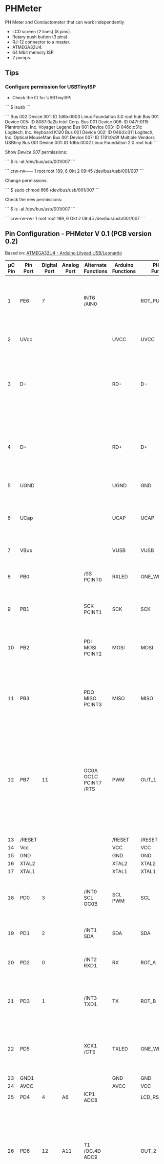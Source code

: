 # PHMeter

PH Meter and Conductometer that can work independently

- LCD screen (2 lines) (8 pins).
- Rotary push button (3 pins).
- RJ-12 connector to a master.
- ATMEGA32U4.
- 64 Mbit memory ISP.
- 2 pumps.

## Tips

### Configure permission for USBTinyISP

- Check the ID for USBTinyISP:

´´´
$ lsusb
´´´

´´´
Bus 002 Device 001: ID 1d6b:0003 Linux Foundation 3.0 root hub
Bus 001 Device 005: ID 8087:0a2b Intel Corp.
Bus 001 Device 006: ID 047f:0115 Plantronics, Inc. Voyager Legend
Bus 001 Device 003: ID 046d:c31c Logitech, Inc. Keyboard K120
Bus 001 Device 002: ID 046d:c011 Logitech, Inc. Optical MouseMan
Bus 001 Device 007: ID 1781:0c9f Multiple Vendors USBtiny
Bus 001 Device 001: ID 1d6b:0002 Linux Foundation 2.0 root hub
´´´

Show _Device 007_ permissions:

´´´
$ ls -al /dev/bus/usb/001/007
´´´

´´´
crw-rw---- 1 root root 189, 6 Okt 2 09:45 /dev/bus/usb/001/007
´´´

Change permissions:

´´´
$ sudo chmod 666 /dev/bus/usb/001/007
´´´

Check the new permissions:

´´´
$ ls -al /dev/bus/usb/001/007
´´´

´´´
crw-rw-rw- 1 root root 189, 6 Okt 2 09:45 /dev/bus/usb/001/007
´´´

## Pin Configuration - PHMeter V 0.1 (PCB version 0.2)

Based on: [ATMEGA32U4 - Arduino Lilypad USB/Leonardo](https://docs.arduino.cc/hacking/hardware/PinMapping32u4)

| µC Pin | Pin Port | Digital Port | Analog Port | Alternate Functions                           | Arduino Functions | PHMeter Functions | Description                                                                                                                                                                                                                                   |
| ------ | -------- | ------------ | ----------- | --------------------------------------------- | ----------------- | ----------------- | --------------------------------------------------------------------------------------------------------------------------------------------------------------------------------------------------------------------------------------------- |
| 1      | PE6      | 7            |             | INT6 <br /> /AIN0                             |                   | ROT_PUSH          | - **Rotary push button**. <br /> - External Interrupt 6 Input. <br /> - Analog Comparator Positive Input.                                                                                                                                     |
| 2      | UVcc     |              |             |                                               | UVCC              | UVCC              | USB Pads Internal Regulator Input supply voltage.                                                                                                                                                                                             |
| 3      | D-       |              |             |                                               | RD-               | D-                | USB Full speed / Low Speed Negative Data Upstream Port. Should be connected to the USB D- connector pin with a serial 22 Ohm resistor.                                                                                                        |
| 4      | D+       |              |             |                                               | RD+               | D+                | USB Full speed / Low Speed Positive Data Upstream Port. Should be connected to the USB D+ connector pin with a serial 22 Ohm resistor.                                                                                                        |
| 5      | UGND     |              |             |                                               | UGND              | GND               | USB Pads Ground.                                                                                                                                                                                                                              |
| 6      | UCap     |              |             |                                               | UCAP              | UCAP              | USB Pads Internal Regulator Output supply voltage. Should be connected to an external capacitor (1μF).                                                                                                                                        |
| 7      | VBus     |              |             |                                               | VUSB              | VUSB              | USB VBUS monitor input.                                                                                                                                                                                                                       |
| 8      | PB0      |              |             | /SS <br /> PCINT0                             | RXLED             | ONE_WIRE_1        | - **Ext. OneWire 1**. <br /> - SPI Slave Select input. <br /> - Pin Change Interrupt 0.                                                                                                                                                       |
| 9      | PB1      |              |             | SCK <br /> PCINT1                             | SCK               | SCK               | - SPI Bus Serial Clock. <br /> - Pin Change Interrupt 1.                                                                                                                                                                                      |
| 10     | PB2      |              |             | PDI <br /> MOSI <br /> PCINT2                 | MOSI              | MOSI              | - Programming Data Input. <br /> - SPI Bus Master Output/Slave Input. <br /> - Pin Change Interrupt 2.                                                                                                                                        |
| 11     | PB3      |              |             | PDO <br /> MISO <br /> PCINT3                 | MISO              | MISO              | - Programming Data Output. <br /> - SPI Bus Master Input/Slave Output. <br /> - Pin Change Interrupt 3.                                                                                                                                       |
| 12     | PB7      | 11           |             | OC0A <br /> OC1C <br /> PCINT7 <br /> /RTS    | PWM               | OUT_1             | - **Pin for Input/Ouput 1 (PWM alkaline)**. <br /> - Output Compare and PWM Output A for Timer/Counter0. <br /> - Output Compare and PWM Output C for Timer/Counter1. <br /> - Pin Change Interrupt 7. <br /> - UART flow control RTS signal. |
| 13     | /RESET   |              |             |                                               | /RESET            | /RESET            | Reset input.                                                                                                                                                                                                                                  |
| 14     | Vcc      |              |             |                                               | VCC               | VCC               |                                                                                                                                                                                                                                               |
| 15     | GND      |              |             |                                               | GND               | GND               |                                                                                                                                                                                                                                               |
| 16     | XTAL2    |              |             |                                               | XTAL2             | XTAL2             |                                                                                                                                                                                                                                               |
| 17     | XTAL1    |              |             |                                               | XTAL1             | XTAL1             |                                                                                                                                                                                                                                               |
| 18     | PD0      | 3            |             | /INT0 <br /> SCL <br /> OC0B                  | SCL <br /> PWM    | SCL               | - External Interrupt0 Input. <br /> - TWI Serial CLock. <br /> - Output Compare for Timer/Counter0.                                                                                                                                           |
| 19     | PD1      | 2            |             | /INT1 <br /> SDA                              | SDA               | SDA               | - External Interrupt1 Input. <br /> - TWI Serial Data.                                                                                                                                                                                        |
| 20     | PD2      | 0            |             | /INT2 <br /> RXD1                             | RX                | ROT_A             | - **Rotary A pin**. <br /> - External Interrupt2 Input. <br /> - USART1 Receive Pin.                                                                                                                                                          |
| 21     | PD3      | 1            |             | /INT3 <br > TXD1                              | TX                | ROT_B             | - **Rotary B pin**. <br /> - **Enable flash memory**. <br /> - External Interrupt3 Input. <br /> - USART1 Trasmit Pin.                                                                                                                        |
| 22     | PD5      |              |             | XCK1 <br /> /CTS                              | TXLED             | ONE_WIRE_2        | - **Ext. OneWire 2**. <br /> - USART1 External Clock Input/Output. <br /> - UART flow control /CTS signal).                                                                                                                                   |
| 23     | GND1     |              |             |                                               | GND               | GND               |                                                                                                                                                                                                                                               |
| 24     | AVCC     |              |             |                                               | AVCC              | VCC               |                                                                                                                                                                                                                                               |
| 25     | PD4      | 4            | A6          | ICP1 <br /> ADC8                              |                   | LCD_RS            | **LCD - Chip Select pin**.                                                                                                                                                                                                                    |
| 26     | PD6      | 12           | A11         | T1 <br /> /OC.4D <br /> ADC9                  |                   | OUT_2             | - **Pin for Input/Ouput 2 (acidic)**. <br /> - Timer/Counter1 Clock Input . <br /> - Timer 4 Output Complementary Compare D / PWM output. <br /> - Analog to Digital Converter channel 9.                                                     |
| 27     | PD7      | 6            | A7          | T0 <br /> OC.4D <br /> ADC10                  | PWM               | LCD_EN            | - **LCD - Enable pin**. <br /> - Timer/Counter0 Clock Input. <br /> - Timer 4 Output Compare D / PWM output. <br /> - Analog to Digital Converter channel 10.                                                                                 |
| 28     | PB4      | 8            | A8          | PCINT4 <br /> ADC11                           |                   | LCD_D4            | - **LCD - D4 pin**. <br /> - Pin Change Interrupt 4. <br /> - Analog to Digital Converter channel 11.                                                                                                                                         |
| 29     | PB5      | 9            | A9          | OC1A <br /> PCINT5 <br /> /OC.4B <br /> ADC12 | PWM               | LCD_D5            | - **LCD - D5 pin**. <br /> - Output Compare and PWM Output A for Timer/Counter1. <br /> - Pin Change Interrupt 5. <br /> - Timer 4 Complementary Output Compare B / PWM output. <br /> - Analog to Digital Converter channel 12.              |
| 30     | PB6      | 10           | A10         | OC1B <br /> PCINT6 <br /> OC.4B <br /> ADC13  | PWM               | LCD_D6            | - **LCD - D6 pin**. <br /> - Output Compare and PWM Output B for Timer/Counter1. <br /> - Pin Change Interrupt 6. <br /> - Timer 4 Output Compare B / PWM output. <br /> - Analog to Digital Converter channel 13.                            |
| 31     | PC6      | 5            |             | OC.3A <br /> /OC4A                            | PWM               | LCD_D7            | - **LCD - D7 pin**. <br /> - Output Compare and PWM output A for Timer/Counter3. <br /> - Output Compare and complementary PWM output A for Timer 4.                                                                                          |
| 32     | PC7      | 13           |             | ICP3 <br /> CLK0 <br /> OC4A                  | PWM               | MONITORING_LED    | - **LED for check bioreactor code run correctly**. <br /> - Input Capture Timer 3. <br /> - CLK0 (Divided System Clock). <br /> - Output Compare and direct PWM output A for Timer 4.                                                         |
| 33     | PE2      |              |             | /HWB                                          | /HWB              | /HWB              | Hardware bootloader activation.                                                                                                                                                                                                               |
| 34     | VCC1     |              |             |                                               | VCC               | VCC               |                                                                                                                                                                                                                                               |
| 35     | GND2     |              |             |                                               | GND               | GND               |                                                                                                                                                                                                                                               |
| 36     | PF7      |              | A0          | ADC7 <br /> TDI                               |                   | WEIGHT_DATA       | - **Data for HX711**. <br /> - ADC input channel 7. <br /> - JTAG Test Data Input.                                                                                                                                                            |
| 37     | PF6      |              | A1          | ADC6 <br /> TDO                               |                   | WEIGHT_CLK        | - **Clock for HX711**. <br /> - ADC input channel 6. <BR /> - JTAG Test Data Output.                                                                                                                                                          |
| 38     | PF5      |              | A2          | ADC5 <br /> TMS                               |                   | OUT_3             | - **Pin for Input/Ouput 3**. <br /> - ADC input channel 5. <br /> - JTAG Test Mode Select.                                                                                                                                                    |
| 39     | PF4      |              | A3          | ADC4 <br /> TCK                               |                   | OUT_4             | - **Pin for Input/Ouput 4**. <br /> - ADC input channel 4. <br /> - JTAG Test Clock.                                                                                                                                                          |
| 40     | PF1      |              | A4          | ADC1                                          |                   | BAT_LEVEL         | - **Battery level**. <br /> - ADC input channel. 1.                                                                                                                                                                                           |
| 41     | PF0      |              | A5          | ADC0                                          |                   | CONDUCTOMETER     | - **Conductometer pin**. <br /> - ADC input channel.0.                                                                                                                                                                                        |
| 42     | AREF     |              |             |                                               | AREF              | AREF              | AREF                                                                                                                                                                                                                                          |
| 43     | GND3     |              |             |                                               | GND               | GND               |                                                                                                                                                                                                                                               |
| 44     | AVCC1    |              |             |                                               | AVCC              | VCC               |                                                                                                                                                                                                                                               |
